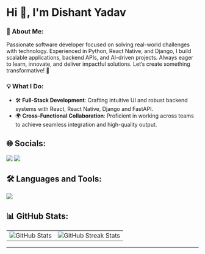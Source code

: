 <h1 align="left">Hi 👋, I'm Dishant Yadav</h1>

### 💫 About Me:
Passionate software developer focused on solving real-world challenges with technology. Experienced in Python, React Native, and Django, I build scalable applications, backend APIs, and AI-driven projects. Always eager to learn, innovate, and deliver impactful solutions. Let’s create something transformative! 🚀

### 💡 What I Do:
- 🛠️ **Full-Stack Development**: Crafting intuitive UI and robust backend systems with React, React Native, Django and FastAPI.
- 🌍 **Cross-Functional Collaboration**: Proficient in working across teams to achieve seamless integration and high-quality output.

## 🌐 Socials:
[![](https://skillicons.dev/icons?i=linkedin)](https://linkedin.com/in/dishant-yadav)
[![](https://skillicons.dev/icons?i=twitter)](https://x.com/dishantyadav599)

## 🛠️ Languages and Tools:
<p><img src="https://skillicons.dev/icons?i=html,css,javascript,typescript,react,redux,tailwind,materialui,django,fastapi,nodejs,expressjs,mysql,mongodb,java,python,vscode,postman,git,github,npm,linux,docker,aws&perline=8" ></p>

## 📊 GitHub Stats:

<table>
  <tr>
    <td>
      <img src="https://github-readme-stats.vercel.app/api?username=dishant-yadav&theme=merko&hide_border=false&include_all_commits=true&count_private=true" alt="GitHub Stats">
    </td>
    <td>
      <img src="https://github-readme-streak-stats.herokuapp.com/?user=dishant-yadav&theme=merko&hide_border=false" alt="GitHub Streak Stats">
    </td>
  </tr>
</table>

---
